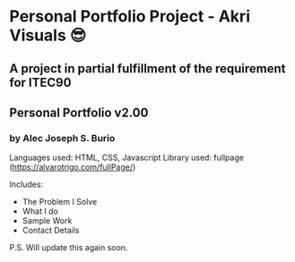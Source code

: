 # Personal Portfolio Project - Akri Visuals :sunglasses:

## A project in partial fulfillment of the requirement for ITEC90
## Personal Portfolio v2.00
### by Alec Joseph S. Burio

Languages used: HTML, CSS, Javascript
Library used: fullpage (https://alvarotrigo.com/fullPage/)

Includes:
<ul>
    <li>The Problem I Solve</li>
    <li>What I do</li>
    <li>Sample Work</li>
    <li>Contact Details</li>
</ul>

P.S. Will update this again soon.